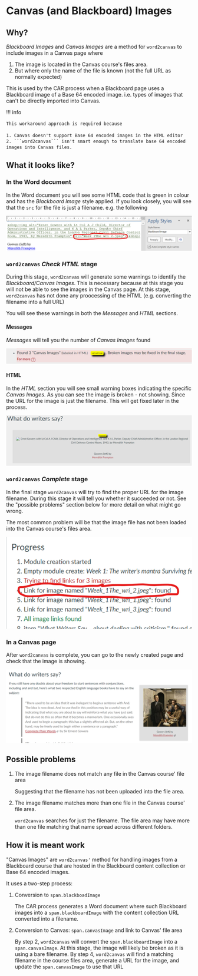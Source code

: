# Canvas (and Blackboard) Images

## Why?

_Blackboard Images_ and _Canvas Images_ are a method for ```word2canvas``` to include images in a Canvas page where 

1. The image is located in the Canvas course's files area.  
2. But where only the name of the file is known (not the full URL as normally expected)

This is used by the CAR process when a Blackboard page uses a Blackboard image of a Base 64 encoded image. i.e. types of images that can't be directly imported into Canvas.

!!! info

    This workaround approach is required because

    1. Canvas doesn't support Base 64 encoded images in the HTML editor
    2. ```word2canvas``` isn't smart enough to translate base 64 encoded images into Canvas files.

## What it looks like?

### In the Word document

In the Word document you will see some HTML code that is green in colour and has the _Blackboard Image_ style applied. If you look closely, you will see that the ```src``` for the file is just a filename. e.g. the following

![](images/wordBlackboardImage.png)  

### ```word2canvas``` _Check HTML_ stage

During this stage, ```word2canvas``` will generate some warnings to identify the _Blackboard/Canvas Images_. This is necessary because at this stage you will not be able to see the images in the Canvas page. At this stage, ```word2canvas``` has not done any proocessing of the HTML (e.g. converting the filename into a full URL)

You will see these warnings in both the _Messages_ and _HTML_ sections.

#### Messages

_Messages_ will tell you the number of _Canvas Images_ found

![](images/messagesCanvasImage.png)  

#### HTML

In the _HTML_ section you will see small warning boxes indicating the specific _Canvas Images_. As you can see the image is broken - not showing. Since the URL for the image is just the filename.  This will get fixed later in the process.

![](images/htmlCanvasImages.png)  

### ```word2canvas``` _Complete_ stage

In the final stage ```word2canvas``` will try to find the proper URL for the image filename. During this stage it will tell you whether it succeeded or not. See the "possible problems" section below for more detail on what might go wrong.

The most common problem will be that the image file has not been loaded into the Canvas course's files area.

![](images/completedCanvasImage.png)  

### In a Canvas page

After ```word2canvas``` is complete, you can go to the newly created page and check that the image is showing.

![](images/finalCanvasImage.png)  

## Possible problems

1. The image filename does not match any file in the Canvas course' file area

    Suggesting that the filename has not been uploaded into the file area.

2. The image filename matches more than one file in the Canvas course' file area.

    ```word2canvas``` searches for just the filename. The file area may have more than one file matching that name spread across different folders.

## How it is meant work

"Canvas Images" are ```word2canvas'``` method for handling images from a Blackboard course that are hosted in the Blackboard content collection or Base 64 encoded images. 

It uses a two-step process:

1. Conversion to ```span.blackboadImage```

    The CAR process generates a Word document where such Blackboard images into a ```span.blackboardImage``` with the content collection URL converted into a filename.

2. Conversion to Canvas: ```span.canvasImage``` and link to Canvas' file area

    By step 2, ```word2canvas``` will convert the ```span.blackboardImage``` into a ```span.canvasImage```. At this stage, the image will likely be broken as it is using a bare filename. By step 4, ```word2canvas``` will find a matching filename in the course files area, generate a URL for the image, and update the ```span.canvasImage``` to use that URL

